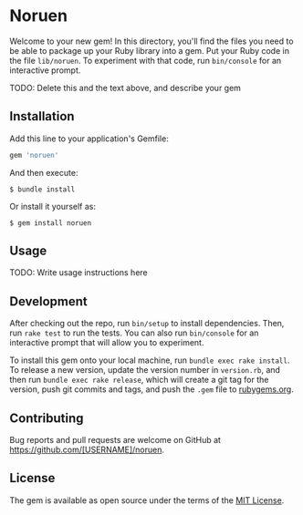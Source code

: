 # Noruen

Welcome to your new gem! In this directory, you'll find the files you need to be able to package up your Ruby library into a gem. Put your Ruby code in the file `lib/noruen`. To experiment with that code, run `bin/console` for an interactive prompt.

TODO: Delete this and the text above, and describe your gem

## Installation

Add this line to your application's Gemfile:

```ruby
gem 'noruen'
```

And then execute:

    $ bundle install

Or install it yourself as:

    $ gem install noruen

## Usage

TODO: Write usage instructions here

## Development

After checking out the repo, run `bin/setup` to install dependencies. Then, run `rake test` to run the tests. You can also run `bin/console` for an interactive prompt that will allow you to experiment.

To install this gem onto your local machine, run `bundle exec rake install`. To release a new version, update the version number in `version.rb`, and then run `bundle exec rake release`, which will create a git tag for the version, push git commits and tags, and push the `.gem` file to [rubygems.org](https://rubygems.org).

## Contributing

Bug reports and pull requests are welcome on GitHub at https://github.com/[USERNAME]/noruen.


## License

The gem is available as open source under the terms of the [MIT License](https://opensource.org/licenses/MIT).
